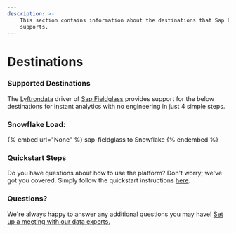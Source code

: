```yaml
---
description: >-
    This section contains information about the destinations that Sap Fieldglass
    supports.
---
```


# Destinations

### Supported Destinations

The [Lyftrondata](https://www.lyftrondata.com/) driver of [Sap Fieldglass](None) provides support for the below destinations for instant analytics with no engineering in just 4 simple steps.

### Snowflake Load:

{% embed url="None" %}
sap-fieldglass to Snowflake
{% endembed %}

### Quickstart Steps

Do you have questions about how to use the platform? Don't worry; we've got you covered. Simply follow the quickstart instructions [here](README.md).

### Questions? <a href="#questions" id="questions"></a>

We're always happy to answer any additional questions you may have! [Set up a meeting with our data experts.](https://www.lyftrondata.com/book-a-meeting/)
